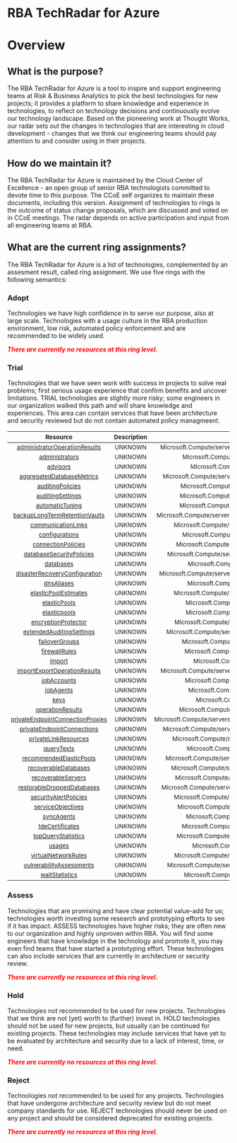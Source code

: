 
RBA TechRadar for Azure
=======================

# Overview

## What is the purpose?


The RBA TechRadar for Azure is a tool to inspire and support engineering teams at Risk & Business Analytics to pick the best technologies for new projects; it provides a platform to share knowledge and experience in technologies, to reflect on technology decisions and continuously evolve our technology landscape.  Based on the pioneering work at Thought Works, our radar sets out the changes in technologies that are interesting in cloud development - changes that we think our engineering teams should pay attention to and consider using in their projects.
## How do we maintain it?


The RBA TechRadar for Azure is maintained by the Cloud Center of Excellence - an open group of senior RBA technologists committed to devote time to this purpose.  The CCoE self organizes to maintain these documents, including this version.  Assignment of technologies to rings is the outcome of status change proposals, which are discussed and voted on in CCoE meetings.  The radar depends on active participation and input from all engineering teams at RBA.
## What are the current ring assignments?


The RBA TechRadar for Azure is a list of technologies, complemented by an assesment result, called ring assignment.  We use five rings with the following semantics:
### Adopt


Technologies we have high confidence in to serve our purpose, also at large scale.  Technologies with a usage culture in the RBA production environment, low risk, automated policy enforcement and are recommended to be widely used.  
  
***<font color="red"> There are currently no resources at this ring level. </font>***
### Trial


Technologies that we have seen work with success in projects to solve real problems;  first serious usage experience that confirm benefits and uncover limitations.  TRIAL technologies are slightly more risky; some engineers in our organization walked this path and will share knowledge and experiences.  This area can contain services that have been architecture and security reviewed but do not contain automated policy managmeent.  

|<sub>Resource</sub>|<sub>Description</sub>|<sub>Path</sub>|<sub>Status</sub>|
| :---: | :---: | :---: | :---: |
|<sub>[administratorOperationResults](https://github.com/openrba/python-azure-techradar/tree/master/Microsoft.Compute/servers/administratorOperationResults)</sub>|<sub>UNKNOWN</sub>|<sub>Microsoft.Compute/servers/administratorOperationResults</sub>|<sub>TRIAL</sub>|
|<sub>[administrators](https://github.com/openrba/python-azure-techradar/tree/master/Microsoft.Compute/servers/administrators)</sub>|<sub>UNKNOWN</sub>|<sub>Microsoft.Compute/servers/administrators</sub>|<sub>TRIAL</sub>|
|<sub>[advisors](https://github.com/openrba/python-azure-techradar/tree/master/Microsoft.Compute/servers/advisors)</sub>|<sub>UNKNOWN</sub>|<sub>Microsoft.Compute/servers/advisors</sub>|<sub>TRIAL</sub>|
|<sub>[aggregatedDatabaseMetrics](https://github.com/openrba/python-azure-techradar/tree/master/Microsoft.Compute/servers/aggregatedDatabaseMetrics)</sub>|<sub>UNKNOWN</sub>|<sub>Microsoft.Compute/servers/aggregatedDatabaseMetrics</sub>|<sub>TRIAL</sub>|
|<sub>[auditingPolicies](https://github.com/openrba/python-azure-techradar/tree/master/Microsoft.Compute/servers/auditingPolicies)</sub>|<sub>UNKNOWN</sub>|<sub>Microsoft.Compute/servers/auditingPolicies</sub>|<sub>TRIAL</sub>|
|<sub>[auditingSettings](https://github.com/openrba/python-azure-techradar/tree/master/Microsoft.Compute/servers/auditingSettings)</sub>|<sub>UNKNOWN</sub>|<sub>Microsoft.Compute/servers/auditingSettings</sub>|<sub>TRIAL</sub>|
|<sub>[automaticTuning](https://github.com/openrba/python-azure-techradar/tree/master/Microsoft.Compute/servers/automaticTuning)</sub>|<sub>UNKNOWN</sub>|<sub>Microsoft.Compute/servers/automaticTuning</sub>|<sub>TRIAL</sub>|
|<sub>[backupLongTermRetentionVaults](https://github.com/openrba/python-azure-techradar/tree/master/Microsoft.Compute/servers/backupLongTermRetentionVaults)</sub>|<sub>UNKNOWN</sub>|<sub>Microsoft.Compute/servers/backupLongTermRetentionVaults</sub>|<sub>TRIAL</sub>|
|<sub>[communicationLinks](https://github.com/openrba/python-azure-techradar/tree/master/Microsoft.Compute/servers/communicationLinks)</sub>|<sub>UNKNOWN</sub>|<sub>Microsoft.Compute/servers/communicationLinks</sub>|<sub>TRIAL</sub>|
|<sub>[configurations](https://github.com/openrba/python-azure-techradar/tree/master/Microsoft.Compute/servers/configurations)</sub>|<sub>UNKNOWN</sub>|<sub>Microsoft.Compute/servers/configurations</sub>|<sub>TRIAL</sub>|
|<sub>[connectionPolicies](https://github.com/openrba/python-azure-techradar/tree/master/Microsoft.Compute/servers/connectionPolicies)</sub>|<sub>UNKNOWN</sub>|<sub>Microsoft.Compute/servers/connectionPolicies</sub>|<sub>TRIAL</sub>|
|<sub>[databaseSecurityPolicies](https://github.com/openrba/python-azure-techradar/tree/master/Microsoft.Compute/servers/databaseSecurityPolicies)</sub>|<sub>UNKNOWN</sub>|<sub>Microsoft.Compute/servers/databaseSecurityPolicies</sub>|<sub>TRIAL</sub>|
|<sub>[databases](https://github.com/openrba/python-azure-techradar/tree/master/Microsoft.Compute/servers/databases)</sub>|<sub>UNKNOWN</sub>|<sub>Microsoft.Compute/servers/databases</sub>|<sub>TRIAL</sub>|
|<sub>[disasterRecoveryConfiguration](https://github.com/openrba/python-azure-techradar/tree/master/Microsoft.Compute/servers/disasterRecoveryConfiguration)</sub>|<sub>UNKNOWN</sub>|<sub>Microsoft.Compute/servers/disasterRecoveryConfiguration</sub>|<sub>TRIAL</sub>|
|<sub>[dnsAliases](https://github.com/openrba/python-azure-techradar/tree/master/Microsoft.Compute/servers/dnsAliases)</sub>|<sub>UNKNOWN</sub>|<sub>Microsoft.Compute/servers/dnsAliases</sub>|<sub>TRIAL</sub>|
|<sub>[elasticPoolEstimates](https://github.com/openrba/python-azure-techradar/tree/master/Microsoft.Compute/servers/elasticPoolEstimates)</sub>|<sub>UNKNOWN</sub>|<sub>Microsoft.Compute/servers/elasticPoolEstimates</sub>|<sub>TRIAL</sub>|
|<sub>[elasticPools](https://github.com/openrba/python-azure-techradar/tree/master/Microsoft.Compute/servers/elasticPools)</sub>|<sub>UNKNOWN</sub>|<sub>Microsoft.Compute/servers/elasticPools</sub>|<sub>TRIAL</sub>|
|<sub>[elasticpools](https://github.com/openrba/python-azure-techradar/tree/master/Microsoft.Compute/servers/elasticpools)</sub>|<sub>UNKNOWN</sub>|<sub>Microsoft.Compute/servers/elasticpools</sub>|<sub>TRIAL</sub>|
|<sub>[encryptionProtector](https://github.com/openrba/python-azure-techradar/tree/master/Microsoft.Compute/servers/encryptionProtector)</sub>|<sub>UNKNOWN</sub>|<sub>Microsoft.Compute/servers/encryptionProtector</sub>|<sub>TRIAL</sub>|
|<sub>[extendedAuditingSettings](https://github.com/openrba/python-azure-techradar/tree/master/Microsoft.Compute/servers/extendedAuditingSettings)</sub>|<sub>UNKNOWN</sub>|<sub>Microsoft.Compute/servers/extendedAuditingSettings</sub>|<sub>TRIAL</sub>|
|<sub>[failoverGroups](https://github.com/openrba/python-azure-techradar/tree/master/Microsoft.Compute/servers/failoverGroups)</sub>|<sub>UNKNOWN</sub>|<sub>Microsoft.Compute/servers/failoverGroups</sub>|<sub>TRIAL</sub>|
|<sub>[firewallRules](https://github.com/openrba/python-azure-techradar/tree/master/Microsoft.Compute/servers/firewallRules)</sub>|<sub>UNKNOWN</sub>|<sub>Microsoft.Compute/servers/firewallRules</sub>|<sub>TRIAL</sub>|
|<sub>[import](https://github.com/openrba/python-azure-techradar/tree/master/Microsoft.Compute/servers/import)</sub>|<sub>UNKNOWN</sub>|<sub>Microsoft.Compute/servers/import</sub>|<sub>TRIAL</sub>|
|<sub>[importExportOperationResults](https://github.com/openrba/python-azure-techradar/tree/master/Microsoft.Compute/servers/importExportOperationResults)</sub>|<sub>UNKNOWN</sub>|<sub>Microsoft.Compute/servers/importExportOperationResults</sub>|<sub>TRIAL</sub>|
|<sub>[jobAccounts](https://github.com/openrba/python-azure-techradar/tree/master/Microsoft.Compute/servers/jobAccounts)</sub>|<sub>UNKNOWN</sub>|<sub>Microsoft.Compute/servers/jobAccounts</sub>|<sub>TRIAL</sub>|
|<sub>[jobAgents](https://github.com/openrba/python-azure-techradar/tree/master/Microsoft.Compute/servers/jobAgents)</sub>|<sub>UNKNOWN</sub>|<sub>Microsoft.Compute/servers/jobAgents</sub>|<sub>TRIAL</sub>|
|<sub>[keys](https://github.com/openrba/python-azure-techradar/tree/master/Microsoft.Compute/servers/keys)</sub>|<sub>UNKNOWN</sub>|<sub>Microsoft.Compute/servers/keys</sub>|<sub>TRIAL</sub>|
|<sub>[operationResults](https://github.com/openrba/python-azure-techradar/tree/master/Microsoft.Compute/servers/operationResults)</sub>|<sub>UNKNOWN</sub>|<sub>Microsoft.Compute/servers/operationResults</sub>|<sub>TRIAL</sub>|
|<sub>[privateEndpointConnectionProxies](https://github.com/openrba/python-azure-techradar/tree/master/Microsoft.Compute/servers/privateEndpointConnectionProxies)</sub>|<sub>UNKNOWN</sub>|<sub>Microsoft.Compute/servers/privateEndpointConnectionProxies</sub>|<sub>TRIAL</sub>|
|<sub>[privateEndpointConnections](https://github.com/openrba/python-azure-techradar/tree/master/Microsoft.Compute/servers/privateEndpointConnections)</sub>|<sub>UNKNOWN</sub>|<sub>Microsoft.Compute/servers/privateEndpointConnections</sub>|<sub>TRIAL</sub>|
|<sub>[privateLinkResources](https://github.com/openrba/python-azure-techradar/tree/master/Microsoft.Compute/servers/privateLinkResources)</sub>|<sub>UNKNOWN</sub>|<sub>Microsoft.Compute/servers/privateLinkResources</sub>|<sub>TRIAL</sub>|
|<sub>[queryTexts](https://github.com/openrba/python-azure-techradar/tree/master/Microsoft.Compute/servers/queryTexts)</sub>|<sub>UNKNOWN</sub>|<sub>Microsoft.Compute/servers/queryTexts</sub>|<sub>TRIAL</sub>|
|<sub>[recommendedElasticPools](https://github.com/openrba/python-azure-techradar/tree/master/Microsoft.Compute/servers/recommendedElasticPools)</sub>|<sub>UNKNOWN</sub>|<sub>Microsoft.Compute/servers/recommendedElasticPools</sub>|<sub>TRIAL</sub>|
|<sub>[recoverableDatabases](https://github.com/openrba/python-azure-techradar/tree/master/Microsoft.Compute/servers/recoverableDatabases)</sub>|<sub>UNKNOWN</sub>|<sub>Microsoft.Compute/servers/recoverableDatabases</sub>|<sub>TRIAL</sub>|
|<sub>[recoverableServers](https://github.com/openrba/python-azure-techradar/tree/master/Microsoft.Compute/servers/recoverableServers)</sub>|<sub>UNKNOWN</sub>|<sub>Microsoft.Compute/servers/recoverableServers</sub>|<sub>TRIAL</sub>|
|<sub>[restorableDroppedDatabases](https://github.com/openrba/python-azure-techradar/tree/master/Microsoft.Compute/servers/restorableDroppedDatabases)</sub>|<sub>UNKNOWN</sub>|<sub>Microsoft.Compute/servers/restorableDroppedDatabases</sub>|<sub>TRIAL</sub>|
|<sub>[securityAlertPolicies](https://github.com/openrba/python-azure-techradar/tree/master/Microsoft.Compute/servers/securityAlertPolicies)</sub>|<sub>UNKNOWN</sub>|<sub>Microsoft.Compute/servers/securityAlertPolicies</sub>|<sub>TRIAL</sub>|
|<sub>[serviceObjectives](https://github.com/openrba/python-azure-techradar/tree/master/Microsoft.Compute/servers/serviceObjectives)</sub>|<sub>UNKNOWN</sub>|<sub>Microsoft.Compute/servers/serviceObjectives</sub>|<sub>TRIAL</sub>|
|<sub>[syncAgents](https://github.com/openrba/python-azure-techradar/tree/master/Microsoft.Compute/servers/syncAgents)</sub>|<sub>UNKNOWN</sub>|<sub>Microsoft.Compute/servers/syncAgents</sub>|<sub>TRIAL</sub>|
|<sub>[tdeCertificates](https://github.com/openrba/python-azure-techradar/tree/master/Microsoft.Compute/servers/tdeCertificates)</sub>|<sub>UNKNOWN</sub>|<sub>Microsoft.Compute/servers/tdeCertificates</sub>|<sub>TRIAL</sub>|
|<sub>[topQueryStatistics](https://github.com/openrba/python-azure-techradar/tree/master/Microsoft.Compute/servers/topQueryStatistics)</sub>|<sub>UNKNOWN</sub>|<sub>Microsoft.Compute/servers/topQueryStatistics</sub>|<sub>TRIAL</sub>|
|<sub>[usages](https://github.com/openrba/python-azure-techradar/tree/master/Microsoft.Compute/servers/usages)</sub>|<sub>UNKNOWN</sub>|<sub>Microsoft.Compute/servers/usages</sub>|<sub>TRIAL</sub>|
|<sub>[virtualNetworkRules](https://github.com/openrba/python-azure-techradar/tree/master/Microsoft.Compute/servers/virtualNetworkRules)</sub>|<sub>UNKNOWN</sub>|<sub>Microsoft.Compute/servers/virtualNetworkRules</sub>|<sub>TRIAL</sub>|
|<sub>[vulnerabilityAssessments](https://github.com/openrba/python-azure-techradar/tree/master/Microsoft.Compute/servers/vulnerabilityAssessments)</sub>|<sub>UNKNOWN</sub>|<sub>Microsoft.Compute/servers/vulnerabilityAssessments</sub>|<sub>TRIAL</sub>|
|<sub>[waitStatistics](https://github.com/openrba/python-azure-techradar/tree/master/Microsoft.Compute/servers/waitStatistics)</sub>|<sub>UNKNOWN</sub>|<sub>Microsoft.Compute/servers/waitStatistics</sub>|<sub>TRIAL</sub>|

### Assess


Technologies that are promising and have clear potential value-add for us; technologies worth investing some research and prototyping efforts to see if it has impact.  ASSESS technologies have higher risks;  they are often new to our organization and highly unproven within RBA.  You will find some engineers that have knowledge in the technology and promote it, you may even find teams that have started a prototyping effort.  These technologies can also include services that are currently in architecture or security review.  
  
***<font color="red"> There are currently no resources at this ring level. </font>***
### Hold


Technologies not recommended to be used for new projects. Technologies that we think are not (yet) worth to (further) invest in.  HOLD technologies should not be used for new projects, but usually can be continued for existing projects.  These technologies may include services that have yet to be evaluated by architecture and security due to a lack of interest, time, or need.  
  
***<font color="red"> There are currently no resources at this ring level. </font>***
### Reject


Technologies not recommended to be used for any projects. Technologies that have undergone architecture and security review but do not meet company standards for use.  REJECT technologies should never be used on any project and should be considered deprecated for existing projects.  
  
***<font color="red"> There are currently no resources at this ring level. </font>***